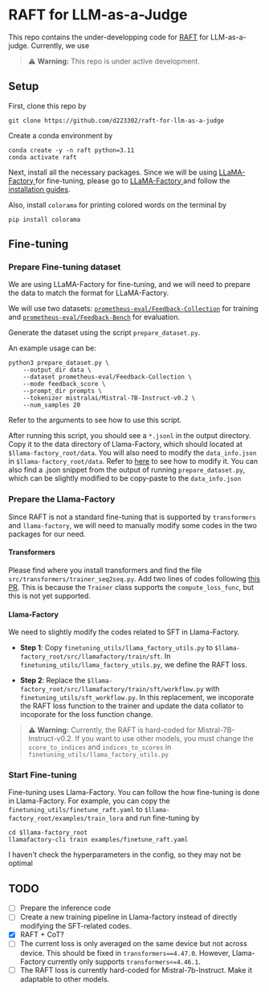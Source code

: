 # RAFT for LLM-as-a-Judge

This repo contains the under-developping code for [RAFT](https://openreview.net/pdf?id=8euJaTveKw) for LLM-as-a-judge.
Currently, we use 

> ⚠️ **Warning:** This repo is under active development.


## Setup

First, clone this repo by 
```
git clone https://github.com/d223302/raft-for-llm-as-a-judge
```


Create a conda environment by
```
conda create -y -n raft python=3.11
conda activate raft
```

Next, install all the necessary packages. Since we will be using [LLaMA-Factory
](https://github.com/hiyouga/LLaMA-Factory/tree/main) for fine-tuning, please go to [LLaMA-Factory
](https://github.com/hiyouga/LLaMA-Factory/tree/main) and follow the [installation guides](https://github.com/hiyouga/LLaMA-Factory/tree/main?tab=readme-ov-file#getting-started).


Also, install `colorama` for printing colored words on the terminal by
```
pip install colorama
```

## Fine-tuning

### Prepare Fine-tuning dataset

We are using LLaMA-Factory for fine-tuning, and we will need to prepare the data to match the format for LLaMA-Factory.

We will use two datasets: [`prometheus-eval/Feedback-Collection`](https://huggingface.co/datasets/prometheus-eval/Feedback-Collection?row=0) for training and [`prometheus-eval/Feedback-Bench`](https://huggingface.co/datasets/prometheus-eval/Feedback-Bench) for evaluation.

Generate the dataset using the script `prepare_dataset.py`.

An example usage can be:

```
python3 prepare_dataset.py \
    --output_dir data \
    --dataset prometheus-eval/Feedback-Collection \
    --mode feedback_score \
    --prompt_dir prompts \
    --tokenizer mistralai/Mistral-7B-Instruct-v0.2 \
    --num_samples 20
```
Refer to the arguments to see how to use this script.

After running this script, you should see a `*.jsonl` in the output directory. Copy it to the data directory of Llama-Factory, which should located at `$llama-factory_root/data`.
You will also need to modify the `data_info.json` in `$llama-factory_root/data`. Refer to [here](https://github.com/hiyouga/LLaMA-Factory/tree/main/data) to see how to modify it. You can also find a .json snippet from the output of running `prepare_dataset.py`, which can be slightly modified to be copy-paste to the `data_info.json`

### Prepare the Llama-Factory

Since RAFT is not a standard fine-tuning that is supported by `transformers` and `llama-factory`, we will need to manually modify some codes in the two packages for our need.
 
#### Transformers

Please find where you install transformers and find the file `src/transformers/trainer_seq2seq.py`.
Add two lines of codes following [this PR](https://github.com/huggingface/transformers/pull/35136/files).
This is because the `Trainer` class supports the `compute_loss_func`, but this is not yet supported.

#### Llama-Factory

We need to slightly modify the codes related to SFT in Llama-Factory.

- **Step 1**: Copy `finetuning_utils/llama_factory_utils.py` to `$llama-factory_root/src/llamafactory/train/sft`.
In `finetuning_utils/llama_factory_utils.py`, we define the RAFT loss.

- **Step 2**: Replace the `$llama-factory_root/src/llamafactory/train/sft/workflow.py` with `finetuning_utils/sft_workflow.py`. In this replacement, we incoporate the RAFT loss function to the trainer and update the data collator to incoporate for the loss function change.

> ⚠️ **Warning:** Currently, the RAFT is hard-coded for Mistral-7B-Instruct-v0.2. If you want to use other models, you must change the `score_to_indices` and `indices_to_scores` in `finetuning_utils/llama_factory_utils.py`


### Start Fine-tuning

Fine-tuning uses Llama-Factory. You can follow the how fine-tuning is done in Llama-Factory. For example, you can copy the `finetuning_utils/finetune_raft.yaml` to `$llama-factory_root/examples/train_lora` and run fine-tuning by 
```
cd $llama-factory_root
llamafactory-cli train examples/finetune_raft.yaml
```

I haven't check the hyperparameters in the config, so they may not be optimal


## TODO
- [ ] Prepare the inference code
- [ ] Create a new training pipeline in Llama-factory instead of directly modifying the SFT-related codes.
- [x] RAFT + CoT? 
- [ ] The current loss is only averaged on the same device but not across device. This should be fixed in `transformers==4.47.0`. However, Llama-Factory currently only supports `transformers<=4.46.1`.
- [ ] The RAFT loss is currently hard-coded for Mistral-7b-Instruct. Make it adaptable to other models.